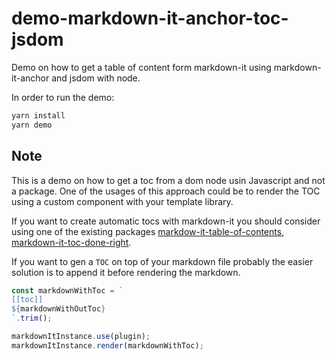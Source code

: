 # demo-markdown-it-anchor-toc-jsdom
Demo on how to get a table of content form markdown-it using markdown-it-anchor and jsdom with node.

In order to run the demo:

```bash
yarn install
yarn demo
```

## Note
This is a demo on how to get a toc from a dom node usin Javascript and not a package. One of the usages of this approach could be to render the TOC using a custom component with your template library.

If you want to create automatic tocs with markdown-it you should consider using one of the existing packages [markdow-it-table-of-contents](https://www.npmjs.com/package/markdown-it-table-of-contents), [markdown-it-toc-done-right](https://www.npmjs.com/package/markdown-it-toc-done-right).

If you want to gen a `TOC` on top of your markdown file probably the easier solution is to append it before rendering the markdown.

```javascript
const markdownWithToc = `
[[toc]]
${markdownWithOutToc}
`.trim();

markdownItInstance.use(plugin);
markdownItInstance.render(markdownWithToc);
```

